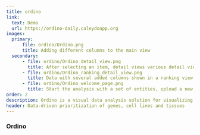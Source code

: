 ```yaml
---
title: ordino
link:
  text: Demo
  url: https://ordino-daily.caleydoapp.org
images:
  primary:
      file: ordino/Ordino.png
      title: Adding different columns to the main view
  secondary:
      - file: ordino/Ordino_detail_view.png
        title: After selecting an item, detail views various detail views can be opened to further analyze it.
      - file: ordino/Ordino_ranking_detail_view.png
        title: Data with several added columns shown in a ranking view.
      - file: ordino/Ordino_welcome_page.png
        title: Start the analysis with a set of entities, upload a new dataset or continue a temporary or persistent session.
order: 2
description: Ordino is a visual data analysis solution for visualizing and ranking tabular data.  It computes scores based on different parameters, ranks and filters them to subsequently identify new analysis targets.
header: Data-driven prioritization of genes, cell lines and tissues
---
```


### Ordino
